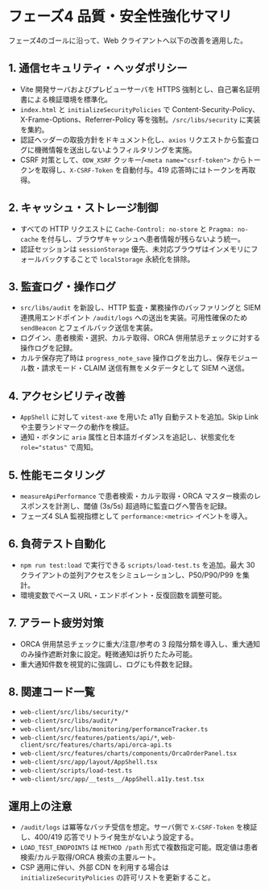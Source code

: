 # フェーズ4 品質・安全性強化サマリ

フェーズ4のゴールに沿って、Web クライアントへ以下の改善を適用した。

## 1. 通信セキュリティ・ヘッダポリシー
- Vite 開発サーバおよびプレビューサーバを HTTPS 強制とし、自己署名証明書による検証環境を標準化。
- `index.html` と `initializeSecurityPolicies` で Content-Security-Policy、X-Frame-Options、Referrer-Policy 等を強制。`/src/libs/security` に実装を集約。
- 認証ヘッダーの取扱方針をドキュメント化し、`axios` リクエストから監査ログに機微情報を送出しないようフィルタリングを実施。
- CSRF 対策として、`ODW_XSRF` クッキー/`<meta name="csrf-token">` からトークンを取得し、`X-CSRF-Token` を自動付与。419 応答時にはトークンを再取得。

## 2. キャッシュ・ストレージ制御
- すべての HTTP リクエストに `Cache-Control: no-store` と `Pragma: no-cache` を付与し、ブラウザキャッシュへ患者情報が残らないよう統一。
- 認証セッションは `sessionStorage` 優先、未対応ブラウザはインメモリにフォールバックすることで `localStorage` 永続化を排除。

## 3. 監査ログ・操作ログ
- `src/libs/audit` を新設し、HTTP 監査・業務操作のバッファリングと SIEM 連携用エンドポイント `/audit/logs` への送出を実装。可用性確保のため `sendBeacon` とフェイルバック送信を実装。
- ログイン、患者検索・選択、カルテ取得、ORCA 併用禁忌チェックに対する操作ログを記録。
- カルテ保存完了時は `progress_note_save` 操作ログを出力し、保存モジュール数・請求モード・CLAIM 送信有無をメタデータとして SIEM へ送信。

## 4. アクセシビリティ改善
- `AppShell` に対して `vitest-axe` を用いた a11y 自動テストを追加。Skip Link や主要ランドマークの動作を検証。
- 通知・ボタンに `aria` 属性と日本語ガイダンスを追記し、状態変化を `role="status"` で周知。

## 5. 性能モニタリング
- `measureApiPerformance` で患者検索・カルテ取得・ORCA マスター検索のレスポンスを計測し、閾値 (3s/5s) 超過時に監査ログへ警告を記録。
- フェーズ4 SLA 監視指標として `performance:<metric>` イベントを導入。

## 6. 負荷テスト自動化
- `npm run test:load` で実行できる `scripts/load-test.ts` を追加。最大 30 クライアントの並列アクセスをシミュレーションし、P50/P90/P99 を集計。
- 環境変数でベース URL・エンドポイント・反復回数を調整可能。

## 7. アラート疲労対策
- ORCA 併用禁忌チェックに重大/注意/参考の 3 段階分類を導入し、重大通知のみ操作遮断対象に設定。軽微通知は折りたたみ可能。
- 重大通知件数を視覚的に強調し、ログにも件数を記録。

## 8. 関連コード一覧
- `web-client/src/libs/security/*`
- `web-client/src/libs/audit/*`
- `web-client/src/libs/monitoring/performanceTracker.ts`
- `web-client/src/features/patients/api/*`, `web-client/src/features/charts/api/orca-api.ts`
- `web-client/src/features/charts/components/OrcaOrderPanel.tsx`
- `web-client/src/app/layout/AppShell.tsx`
- `web-client/scripts/load-test.ts`
- `web-client/src/app/__tests__/AppShell.a11y.test.tsx`

## 運用上の注意
- `/audit/logs` は冪等なバッチ受信を想定。サーバ側で `X-CSRF-Token` を検証し、400/419 応答でリトライ発生がないよう設定する。
- `LOAD_TEST_ENDPOINTS` は `METHOD /path` 形式で複数指定可能。既定値は患者検索/カルテ取得/ORCA 検索の主要ルート。
- CSP 適用に伴い、外部 CDN を利用する場合は `initializeSecurityPolicies` の許可リストを更新すること。
